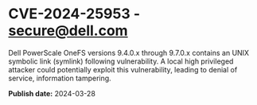 # CVE-2024-25953 - secure@dell.com

Dell PowerScale OneFS versions 9.4.0.x through 9.7.0.x contains an UNIX symbolic link (symlink) following vulnerability. A local high privileged attacker could potentially exploit this vulnerability, leading to denial of service, information tampering.

**Publish date:** 2024-03-28
